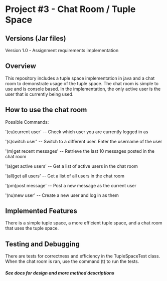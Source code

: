 # Project #3 - Chat Room / Tuple Space

## Versions (Jar files)

Version 1.0 - Assignment requirements implementation

## Overview

This repository includes a tuple space implementation in java and a chat room to
demonstrate usage of the tuple space. The chat room is simple to use and is
console based. In the implementation, the only active user is the user that is 
currently being used.

## How to use the chat room

Possible Commands:

'(cu)current user' -- Check which user you are currently logged in as

'(s)switch user' -- Switch to a different user. Enter the username of the user

'(m)get recent messages' -- Retrieve the last 10 messages posted in the chat room

'(a)get active users' -- Get a list of active users in the chat room

'(all)get all users' -- Get a list of all users in the chat room

'(pm)post message' -- Post a new message as the current user

'(nu)new user' -- Create a new user and log in as them


## Implemented Features

There is a simple tuple space, a more efficient tuple space, and a chat room that
uses the tuple space.

## Testing and Debugging

There are tests for correctness and efficiency in the TupleSpaceTest class.
When the chat room is ran, use the command (t) to run the tests.

##### See docs for design and more method descriptions